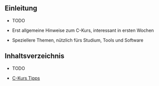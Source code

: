 ## Einleitung
* TODO

* Erst allgemeine Hinweise zum C-Kurs, interessant in ersten Wochen
* Speziellere Themen, nützlich fürs Studium, Tools und Software

## Inhaltsverzeichnis
* TODO

* [C-Kurs Tipps](ckurs/ckurs.md)
